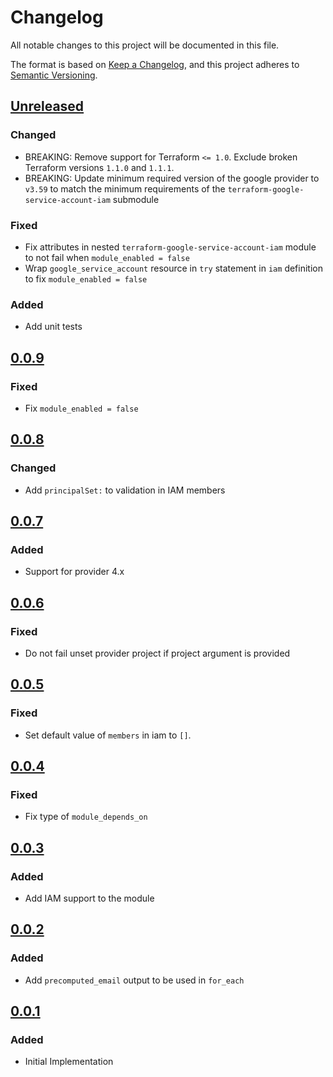 # Changelog

All notable changes to this project will be documented in this file.

The format is based on [Keep a Changelog](https://keepachangelog.com/en/1.0.0/),
and this project adheres to [Semantic Versioning](https://semver.org/spec/v2.0.0.html).

## [Unreleased]

### Changed

- BREAKING: Remove support for Terraform `<= 1.0`. Exclude broken Terraform versions `1.1.0` and `1.1.1`.
- BREAKING: Update minimum required version of the google provider to `v3.59` to match the minimum requirements of the `terraform-google-service-account-iam` submodule

### Fixed

- Fix attributes in nested `terraform-google-service-account-iam` module to not fail when `module_enabled = false`
- Wrap `google_service_account` resource in `try` statement in `iam` definition to fix `module_enabled = false`

### Added

- Add unit tests

## [0.0.9]

### Fixed

- Fix `module_enabled = false`

## [0.0.8]

### Changed

- Add `principalSet:` to validation in IAM members

## [0.0.7]

### Added

- Support for provider 4.x

## [0.0.6]

### Fixed

- Do not fail unset provider project if project argument is provided

## [0.0.5]

### Fixed

- Set default value of `members` in iam to `[]`.

## [0.0.4]

### Fixed

- Fix type of `module_depends_on`

## [0.0.3]

### Added

- Add IAM support to the module
## [0.0.2]

### Added

- Add `precomputed_email` output to be used in `for_each`

## [0.0.1]

### Added

- Initial Implementation

[unreleased]: https://github.com/mineiros-io/terraform-google-service-account/compare/v0.0.9...HEAD
[0.0.9]: https://github.com/mineiros-io/terraform-google-service-account/releases/tag/v0.0.8...v0.0.9
[0.0.8]: https://github.com/mineiros-io/terraform-google-service-account/releases/tag/v0.0.7...v0.0.8
[0.0.7]: https://github.com/mineiros-io/terraform-google-service-account/releases/tag/v0.0.6...v0.0.7
[0.0.6]: https://github.com/mineiros-io/terraform-google-service-account/releases/tag/v0.0.5...v0.0.6
[0.0.5]: https://github.com/mineiros-io/terraform-google-service-account/releases/tag/v0.0.4...v0.0.5
[0.0.4]: https://github.com/mineiros-io/terraform-google-service-account/releases/tag/v0.0.3...v0.0.4
[0.0.3]: https://github.com/mineiros-io/terraform-google-service-account/releases/tag/v0.0.2...v0.0.3
[0.0.2]: https://github.com/mineiros-io/terraform-google-service-account/releases/tag/v0.0.1...v0.0.2
[0.0.1]: https://github.com/mineiros-io/terraform-google-service-account/releases/tag/v0.0.1
